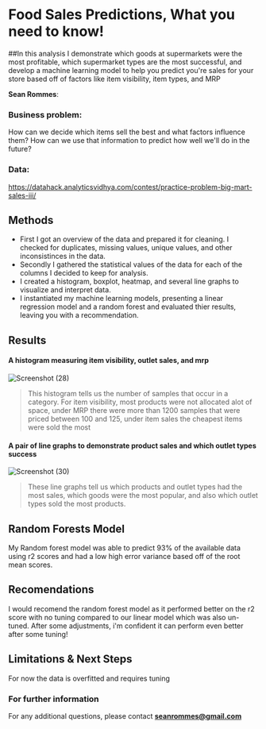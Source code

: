 # Food Sales Predictions, What you need to know!
##In this analysis I demonstrate which goods at supermarkets were the most profitable, which supermarket types are the most successful, and develop a machine learning model to help you predict you're sales for your store based off of factors like item visibility, item types, and MRP

**Sean Rommes**: 

### Business problem:

How can we decide which items sell the best and what factors influence them? How can we use that information to predict how well we'll do in the future?


### Data:
https://datahack.analyticsvidhya.com/contest/practice-problem-big-mart-sales-iii/


## Methods
- First I got an overview of the data and prepared it for cleaning. I checked for duplicates, missing values, unique values, and other inconsistinces in the data.
- Secondly I gathered the statistical values of the data for each of the columns I decided to keep for analysis.
- I created a histogram, boxplot, heatmap, and several line graphs to visualize and interpret data.
- I instantiated my machine learning models, presenting a linear regression model and a random forest and evaluated thier results, leaving you with a recommendation.

## Results

#### A histogram measuring item visibility, outlet sales, and mrp
![Screenshot (28)](https://user-images.githubusercontent.com/107956865/181852486-fd5b30d2-3551-4eae-8138-b884c44594c0.png)


> This histogram tells us the number of samples that occur in a category. For item visibility, most products were not allocated alot of space, under MRP there were more than 1200 samples that were priced between 100 and 125, under item sales the cheapest items were sold the most

#### A pair of line graphs to demonstrate product sales and which outlet types success
![Screenshot (30)](https://user-images.githubusercontent.com/107956865/181852992-95bdb0d2-34a3-4df5-8f78-503475c47b64.png)

> These line graphs tell us which products and outlet types had the most sales, which goods were the most popular, and also which outlet types sold the most products.
## Random Forests Model

My Random forest model was able to predict 93% of the available data using r2 scores and had a low high error variance based off of the root mean scores. 

## Recomendations
I would recomend the random forest model as it performed better on the r2 score with no tuning compared to our linear model which was also un-tuned. After some adjustments, i'm confident it can perform even better after some tuning!

## Limitations & Next Steps

For now the data is overfitted and requires tuning 


### For further information


For any additional questions, please contact **seanrommes@gmail.com**
